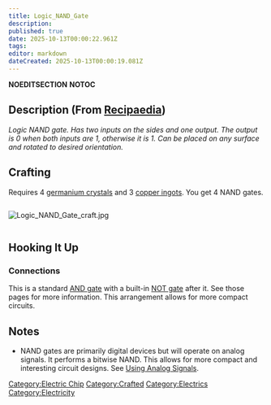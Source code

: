 ```yaml
---
title: Logic_NAND_Gate
description: 
published: true
date: 2025-10-13T00:00:22.961Z
tags: 
editor: markdown
dateCreated: 2025-10-13T00:00:19.081Z
---
```


__NOEDITSECTION__ __NOTOC__

## Description (From [Recipaedia](.. "wikilink"))

*Logic NAND gate. Has two inputs on the sides and one output. The output
is 0 when both inputs are 1, otherwise it is 1. Can be placed on any
surface and rotated to desired orientation.*

## Crafting

Requires 4 [germanium crystals](germanium_Crystal "wikilink") and 3
[copper ingots](copper_Ingot "wikilink"). You get 4 NAND gates.

<div style="overflow: hidden">

![Logic_NAND_Gate_craft.jpg](Logic_NAND_Gate_craft.jpg
"Logic_NAND_Gate_craft.jpg")

</div>

## Hooking It Up

### Connections

This is a standard [AND gate](Logic_AND_Gate.md "wikilink") with a built-in
[NOT gate](Logic_NOT_Gate.md "wikilink") after it. See those pages for more
information. This arrangement allows for more compact circuits.

## Notes

  - NAND gates are primarily digital devices but will operate on analog
    signals. It performs a bitwise NAND. This allows for more compact
    and interesting circuit designs. See [Using Analog
    Signals](Using_Analog_Signals "wikilink").

[Category:Electric Chip](Category:Electric_Chip "wikilink")
[Category:Crafted](Category:Crafted "wikilink")
[Category:Electrics](Category:Electrics "wikilink")
[Category:Electricity](Category:Electricity "wikilink")